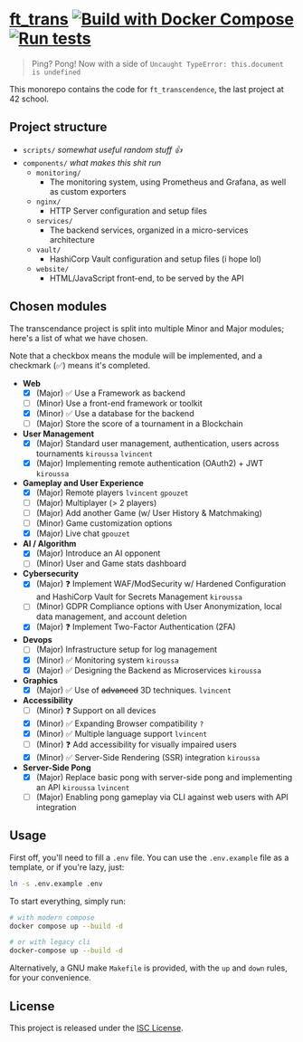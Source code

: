 # [ft_trans](https://cdn.intra.42.fr/pdf/pdf/133398/en.subject.pdf) [![Build with Docker Compose](https://github.com/C18H24O2/ft_transcendence/actions/workflows/build-docker.yml/badge.svg)](https://github.com/C18H24O2/ft_transcendence/actions/workflows/build-docker.yml) [![Run tests](https://github.com/C18H24O2/ft_transcendence/actions/workflows/test.yml/badge.svg)](https://github.com/C18H24O2/ft_transcendence/actions/workflows/test.yml)

> Ping? Pong! Now with a side of `Uncaught TypeError: this.document is undefined`

This monorepo contains the code for `ft_transcendence`, the last project at 42 school. 

## Project structure

- `scripts/` *somewhat useful random stuff :+1:*
- `components/` *what makes this shit run*
  - `monitoring/`
    - The monitoring system, using Prometheus and Grafana, as well as custom exporters
  - `nginx/`
    - HTTP Server configuration and setup files
  - `services/`
    - The backend services, organized in a micro-services architecture 
  - `vault/`
    - HashiCorp Vault configuration and setup files (i hope lol)
  - `website/`
    - HTML/JavaScript front-end, to be served by the API

## Chosen modules

The transcendance project is split into multiple Minor and Major modules; here's a list of what we have chosen.

Note that a checkbox means the module will be implemented, and a checkmark (✅) means it's completed.

<!-- MODULES_START -->

- **Web**
  - [x] (Major) ✅ Use a Framework as backend
  - [ ] (Minor) Use a front-end framework or toolkit
  - [x] (Minor) ✅ Use a database for the backend
  - [ ] (Major) Store the score of a tournament in a Blockchain

- **User Management**
  - [x] (Major) Standard user management, authentication, users across tournaments `kiroussa` `lvincent`
  - [x] (Major) Implementing remote authentication (OAuth2) + JWT `kiroussa`

- **Gameplay and User Experience**
  - [x] (Major) Remote players `lvincent` `gpouzet`
  - [ ] (Major) Multiplayer (> 2 players)
  - [ ] (Major) Add another Game (w/ User History & Matchmaking)
  - [ ] (Minor) Game customization options 
  - [x] (Major) Live chat `gpouzet`

- **AI / Algorithm**
  - [x] (Major) Introduce an AI opponent
  - [ ] (Minor) User and Game stats dashboard

- **Cybersecurity**
  - [x] (Major) :question: Implement WAF/ModSecurity w/ Hardened Configuration and HashiCorp Vault for Secrets Management `kiroussa`
  - [ ] (Minor) GDPR Compliance options with User Anonymization, local data management, and account deletion
  - [x] (Major) :question: Implement Two-Factor Authentication (2FA)

- **Devops**
  - [ ] (Major) Infrastructure setup for log management
  - [x] (Minor) ✅ Monitoring system `kiroussa`
  - [x] (Major) ✅ Designing the Backend as Microservices `kiroussa` 

- **Graphics**
  - [x] (Major) ✅ Use of ~~advanced~~ 3D techniques. `lvincent`

- **Accessibility**
  - [ ] (Minor) :question: Support on all devices
  - [x] (Minor) ✅ Expanding Browser compatibility `?`
  - [x] (Minor) ✅ Multiple language support `lvincent`
  - [ ] (Minor) :question: Add accessibility for visually impaired users
  - [x] (Minor) ✅ Server-Side Rendering (SSR) integration `kiroussa`

- **Server-Side Pong**
  - [x] (Major) Replace basic pong with server-side pong and implementing an API `kiroussa` `lvincent`
  - [ ] (Major) Enabling pong gameplay via CLI against web users with API integration

<!-- MODULES_END -->

## Usage

First off, you'll need to fill a `.env` file. You can use the `.env.example` file as a template, or if you're lazy, just:
```bash
ln -s .env.example .env
```

To start everything, simply run:

```bash
# with modern compose
docker compose up --build -d

# or with legacy cli
docker-compose up --build -d
```

Alternatively, a GNU make `Makefile` is provided, with the `up` and `down` rules, for your convenience.

## License

This project is released under the [ISC License](./LICENSE).
